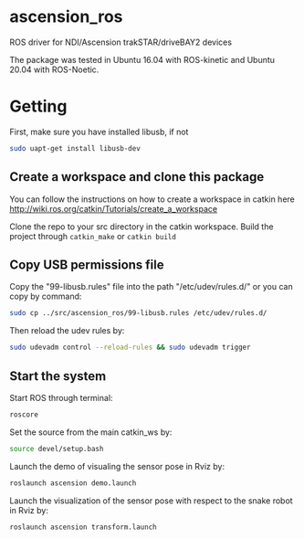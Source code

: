 # ascension_ros
ROS driver for NDI/Ascension trakSTAR/driveBAY2 devices

The package was tested in Ubuntu 16.04 with ROS-kinetic and Ubuntu 20.04 with ROS-Noetic.

# Getting 

First, make sure you have installed libusb, if not
```bash
sudo uapt-get install libusb-dev
```

## Create a workspace and clone this package
 
You can follow the instructions on how to create a workspace in catkin here http://wiki.ros.org/catkin/Tutorials/create_a_workspace

Clone the repo to your src directory in the catkin workspace. Build the project through `catkin_make` or `catkin build`

## Copy USB permissions file

Copy the "99-libusb.rules" file into the path "/etc/udev/rules.d/" or you can copy by command: 

```bash
sudo cp ../src/ascension_ros/99-libusb.rules /etc/udev/rules.d/
```

Then reload the udev rules by:
```bash
sudo udevadm control --reload-rules && sudo udevadm trigger
```

## Start the system

Start ROS through terminal: 
```bash
roscore
```

Set the source from the main catkin_ws by: 
```bash
source devel/setup.bash
```

Launch the demo of visualing the sensor pose in Rviz by: 
```bash
roslaunch ascension demo.launch
```

Launch the visualization of the sensor pose with respect to the snake robot in Rviz by: 
```bash
roslaunch ascension transform.launch
```

<!-- Or, start the system only and open with it with ImFusion (or any other preferred software). -->
